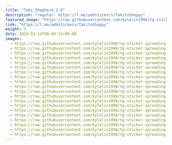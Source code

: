 ```yaml
---
title: "Taki_Shepherd_2.0"
description: "regular: https://t.me/addstickers/TakitoSheppy"
featured_image: "https://raw.githubusercontent.com/kylelin1998/tg-sticker-spreading-worldwide-images/main/img/2a482077-4af3-479c-93fc-91880691382e.jpg"
link: "https://t.me/addstickers/TakitoSheppy"
weight: 3
date: 2024-01-14T00:40:13+08:00
images:
  - https://raw.githubusercontent.com/kylelin1998/tg-sticker-spreading-worldwide-images/main/img/2a482077-4af3-479c-93fc-91880691382e.jpg
  - https://raw.githubusercontent.com/kylelin1998/tg-sticker-spreading-worldwide-images/main/img/2b4d7cb5-c490-4a56-91d2-75ba1d661d0f.jpg
  - https://raw.githubusercontent.com/kylelin1998/tg-sticker-spreading-worldwide-images/main/img/538d6d76-f40b-40a0-9742-d012aca742fb.jpg
  - https://raw.githubusercontent.com/kylelin1998/tg-sticker-spreading-worldwide-images/main/img/989cf816-a86c-47c4-8314-f883c2def1ce.jpg
  - https://raw.githubusercontent.com/kylelin1998/tg-sticker-spreading-worldwide-images/main/img/0c3c9de3-b157-43fe-8242-bb2e551845ca.jpg
  - https://raw.githubusercontent.com/kylelin1998/tg-sticker-spreading-worldwide-images/main/img/022c0503-f237-494d-9ebe-f88871916e06.jpg
  - https://raw.githubusercontent.com/kylelin1998/tg-sticker-spreading-worldwide-images/main/img/2c83fd58-29e1-443d-a895-0cfdcde7b897.jpg
  - https://raw.githubusercontent.com/kylelin1998/tg-sticker-spreading-worldwide-images/main/img/f77dc546-0091-424e-8d13-06fe09038380.jpg
  - https://raw.githubusercontent.com/kylelin1998/tg-sticker-spreading-worldwide-images/main/img/9f7b15fd-4e8d-4ac1-8b37-6090d203f394.jpg
  - https://raw.githubusercontent.com/kylelin1998/tg-sticker-spreading-worldwide-images/main/img/6cd96119-c0f6-4f1c-98b8-94c0155c354a.jpg
  - https://raw.githubusercontent.com/kylelin1998/tg-sticker-spreading-worldwide-images/main/img/d63bffc6-d863-4067-bc8f-e5d7a9edfd95.jpg
  - https://raw.githubusercontent.com/kylelin1998/tg-sticker-spreading-worldwide-images/main/img/cfe247d2-5430-4a80-856a-09381c2d1aef.jpg
  - https://raw.githubusercontent.com/kylelin1998/tg-sticker-spreading-worldwide-images/main/img/4629a9a2-74f1-46fa-aad8-906a5e1a8ff8.jpg
  - https://raw.githubusercontent.com/kylelin1998/tg-sticker-spreading-worldwide-images/main/img/80c8d4fc-171a-4e8a-a4bf-05653f7946ce.jpg
  - https://raw.githubusercontent.com/kylelin1998/tg-sticker-spreading-worldwide-images/main/img/48ace063-f334-4960-b00b-3a3e753b5d82.jpg
  - https://raw.githubusercontent.com/kylelin1998/tg-sticker-spreading-worldwide-images/main/img/6b253fae-48de-42c3-b1c4-0d99e212d397.jpg
  - https://raw.githubusercontent.com/kylelin1998/tg-sticker-spreading-worldwide-images/main/img/8e52b9e5-4b79-4e00-9661-32c9ff719995.jpg
  - https://raw.githubusercontent.com/kylelin1998/tg-sticker-spreading-worldwide-images/main/img/ab79266e-aa91-40df-b68d-4eb782777e49.jpg
  - https://raw.githubusercontent.com/kylelin1998/tg-sticker-spreading-worldwide-images/main/img/ed3aa7ff-4ec0-48ba-8bbc-93892c52caa8.jpg
  - https://raw.githubusercontent.com/kylelin1998/tg-sticker-spreading-worldwide-images/main/img/1e45a708-f0da-441a-8937-32e44c9ac77e.jpg
---
```

